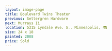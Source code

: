```yaml
---
layout: image-page
title: Boulevard Twins Theater
previous: Settergren Hardware
next: Murrays Ii
location: 5315 Lyndale Ave. S., Minneapolis, MN 
size: 24 x 18
painted: 2008
price: Sold
---
```

